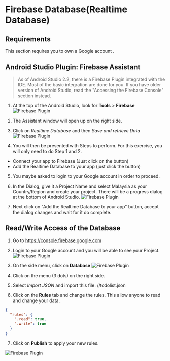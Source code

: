 # Firebase Database(Realtime Database)
## Requirements
This section requires you to own a Google account .

## Android Studio Plugin: Firebase Assistant
> As of Android Studio 2.2, there is a Firebase Plugin integrated with the IDE. Most of the basic integration are done for you. If you have older version of Android Studio, read the "Accessing the Firebase Console" section instead.

1. At the top of the Android Studio, look for **Tools** > **Firebase**
  ![Firebase Plugin](https://github.com/AgmoStudioSdnBhd/ToDoApp/raw/master/art/3-FirebaseDB-1.jpg)

2. The Assistant window will open up on the right side.

 3. Click on *Realtime Database* and then *Save and retrieve Data*
  ![Firebase Plugin](https://github.com/AgmoStudioSdnBhd/ToDoApp/raw/master/art/3-FirebaseDB-2.jpg)

4. You will then be presented with Steps to perform. For this exercise, you will only need to do Step 1 and 2.
  - Connect your app to Firebase (Just click on the button)
  - Add the Realtime Database to your app (just click the button)

5. You maybe asked to login to your Google account in order to proceed.

6. In the Dialog, give it a Project Name and select Malaysia as your Country/Region and create your project. There will be a progress dialog at the bottom of Android Studio.
  ![Firebase Plugin](https://github.com/AgmoStudioSdnBhd/ToDoApp/raw/master/art/3-FirebaseDB-3.jpg)

7. Next click on "Add the Realtime Database to your app" button, accept the dialog changes and wait for it do complete.

## Read/Write  Access of the Database

1. Go to https://console.firebase.google.com

2. Login to your Google account and you will be able to see your Project.
  ![Firebase Plugin](https://github.com/AgmoStudioSdnBhd/ToDoApp/raw/master/art/3-FirebaseDB-4.jpg)

3. On the side menu, click on **Database**
  ![Firebase Plugin](https://github.com/AgmoStudioSdnBhd/ToDoApp/raw/master/art/3-FirebaseDB-5.jpg)

4. Click on the menu (3 dots) on the right side.

5. Select *Import JSON* and import this file.
//todolist.json

6. Click on the **Rules** tab and change the rules. This allow anyone to read and  change your data.

  ```json
  {
    "rules": {
      ".read": true,
      ".write": true
    }
  }
  ```
7.  Click on **Publish** to apply your new rules.

  ![Firebase Plugin](https://github.com/AgmoStudioSdnBhd/ToDoApp/raw/master/art/3-FirebaseDB-6.jpg)
